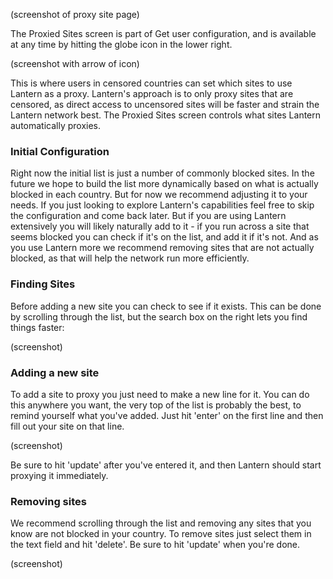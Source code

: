(screenshot of proxy site page)

The Proxied Sites screen is part of Get user configuration, and is available at any time by hitting the globe icon in the lower right.

(screenshot with arrow of icon)

This is where users in censored countries can set which sites to use Lantern as a proxy. Lantern's approach is to only proxy sites that are censored, as direct access to uncensored sites will be faster and strain the Lantern network best. The Proxied Sites screen controls what sites Lantern automatically proxies.

### Initial Configuration

Right now the initial list is just a number of commonly blocked sites. In the future we hope to build the list more dynamically based on what is actually blocked in each country. But for now we recommend adjusting it to your needs. If you just looking to explore Lantern's capabilities feel free to skip the configuration and come back later. But if you are using Lantern extensively you will likely naturally add to it - if you run across a site that seems blocked you can check if it's on the list, and add it if it's not. And as you use Lantern more we recommend removing sites that are not actually blocked, as that will help the network run more efficiently.

### Finding Sites

Before adding a new site you can check to see if it exists. This can be done by scrolling through the list, but the search box on the right lets you find things faster:

(screenshot)

### Adding a new site

To add a site to proxy you just need to make a new line for it. You can do this anywhere you want, the very top of the list is probably the best, to remind yourself what you've added. Just hit 'enter' on the first line and then fill out your site on that line.

(screenshot)

Be sure to hit 'update' after you've entered it, and then Lantern should start proxying it immediately.

### Removing sites

We recommend scrolling through the list and removing any sites that you know are not blocked in your country. To remove sites just select them in the text field and hit 'delete'. Be sure to hit 'update' when you're done.

(screenshot)
